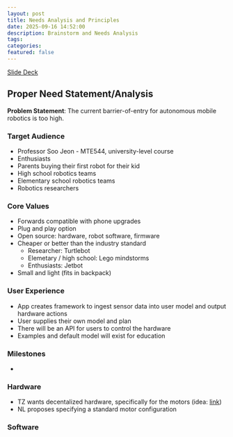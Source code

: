```yaml
---
layout: post
title: Needs Analysis and Principles
date: 2025-09-16 14:52:00
description: Brainstorm and Needs Analysis
tags:
categories: 
featured: false
---
```


[Slide Deck](https://docs.google.com/presentation/d/1MK3NAMNFReJD505L2IjzjQk_6Pu7HSdOc4ahH0z3O6U/edit?usp=sharing)

## Proper Need Statement/Analysis
**Problem Statement**: The current barrier-of-entry for autonomous mobile robotics is too high.

### Target Audience
* Professor Soo Jeon - MTE544, university-level course
* Enthusiasts
* Parents buying their first robot for their kid
* High school robotics teams
* Elementary school robotics teams
* Robotics researchers


### Core Values 
* Forwards compatible with phone upgrades
* Plug and play option
* Open source: hardware, robot software, firmware
* Cheaper or better than the industry standard
  * Researcher: Turtlebot
  * Elemetary / high school: Lego mindstorms
  * Enthusiasts: Jetbot
* Small and light (fits in backpack)

### User Experience
* App creates framework to ingest sensor data into user model and output hardware actions
* User supplies their own model and plan
* There will be an API for users to control the hardware
* Examples and default model will exist for education

### Milestones
* 


### Hardware
* TZ wants decentalized hardware, specifically for the motors (idea: [link](https://cadenkraft.com/ironless-cycloidal-planetary-actuator/))
* NL proposes specifying a standard motor configuration 


### Software